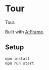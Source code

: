 # Tour

Tour.

Built with [A-Frame](https://aframe.io).

## Setup

```sh
npm install
npm run start
```
